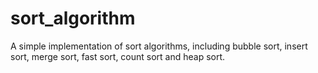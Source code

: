 sort_algorithm
==============

A simple implementation of sort algorithms, including bubble sort, insert sort, merge sort, fast sort, count sort and heap sort.
